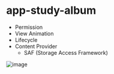 # app-study-album

* Permission
* View Animation
* Lifecycle
* Content Provider
  * SAF (Storage Access Framework)


![image](https://user-images.githubusercontent.com/79093830/148906091-0090bc77-8736-4aa7-8c7c-954e817ee20d.png)

